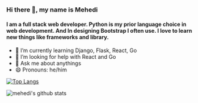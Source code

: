 ### Hi there 👋, my name is Mehedi
#### I am a full stack web developer. Python is my prior language choice in web development. And In designing Bootstrap I often use. I love to learn new things like frameworks and library.  

- 🌱 I’m currently learning Django, Flask, React, Go  
- 🤔 I’m looking for help with React and Go
- 💬 Ask me about anythings
- 😄 Pronouns: he/him

[![Top Langs](https://github-readme-stats.vercel.app/api/top-langs/?username=mehedikhokon)](https://github.com/anuraghazra/github-readme-stats)


![mehedi's github stats](https://github-readme-stats.vercel.app/api?username=mehedikhokon&show_icons=true&theme=radical)
